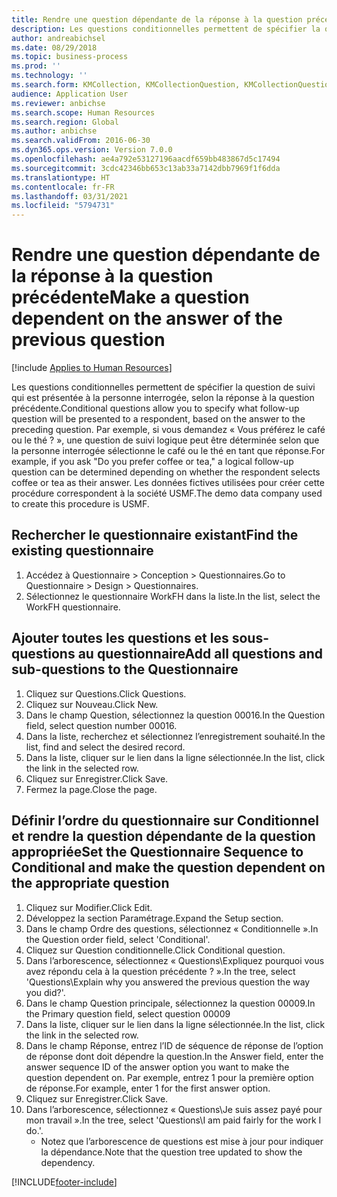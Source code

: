 ```yaml
---
title: Rendre une question dépendante de la réponse à la question précédente
description: Les questions conditionnelles permettent de spécifier la question de suivi qui est présentée à la personne interrogée, selon la réponse à la question précédente.
author: andreabichsel
ms.date: 08/29/2018
ms.topic: business-process
ms.prod: ''
ms.technology: ''
ms.search.form: KMCollection, KMCollectionQuestion, KMCollectionQuestionTree, HcmLearningWorkspace
audience: Application User
ms.reviewer: anbichse
ms.search.scope: Human Resources
ms.search.region: Global
ms.author: anbichse
ms.search.validFrom: 2016-06-30
ms.dyn365.ops.version: Version 7.0.0
ms.openlocfilehash: ae4a792e53127196aacdf659bb483867d5c17494
ms.sourcegitcommit: 3cdc42346bb653c13ab33a7142dbb7969f1f6dda
ms.translationtype: HT
ms.contentlocale: fr-FR
ms.lasthandoff: 03/31/2021
ms.locfileid: "5794731"
---
```

# <a name="make-a-question-dependent-on-the-answer-of-the-previous-question"></a><span data-ttu-id="1a8a6-103">Rendre une question dépendante de la réponse à la question précédente</span><span class="sxs-lookup"><span data-stu-id="1a8a6-103">Make a question dependent on the answer of the previous question</span></span>

[!include [Applies to Human Resources](../includes/applies-to-hr.md)]



<span data-ttu-id="1a8a6-104">Les questions conditionnelles permettent de spécifier la question de suivi qui est présentée à la personne interrogée, selon la réponse à la question précédente.</span><span class="sxs-lookup"><span data-stu-id="1a8a6-104">Conditional questions allow you to specify what follow-up question will be presented to a respondent, based on the answer to the preceding question.</span></span> <span data-ttu-id="1a8a6-105">Par exemple, si vous demandez « Vous préférez le café ou le thé ? », une question de suivi logique peut être déterminée selon que la personne interrogée sélectionne le café ou le thé en tant que réponse.</span><span class="sxs-lookup"><span data-stu-id="1a8a6-105">For example, if you ask "Do you prefer coffee or tea," a logical follow-up question can be determined depending on whether the respondent selects coffee or tea as their answer.</span></span> <span data-ttu-id="1a8a6-106">Les données fictives utilisées pour créer cette procédure correspondent à la société USMF.</span><span class="sxs-lookup"><span data-stu-id="1a8a6-106">The demo data company used to create this procedure is USMF.</span></span>


## <a name="find-the-existing-questionnaire"></a><span data-ttu-id="1a8a6-107">Rechercher le questionnaire existant</span><span class="sxs-lookup"><span data-stu-id="1a8a6-107">Find the existing questionnaire</span></span>
1. <span data-ttu-id="1a8a6-108">Accédez à Questionnaire > Conception > Questionnaires.</span><span class="sxs-lookup"><span data-stu-id="1a8a6-108">Go to Questionnaire > Design > Questionnaires.</span></span>
2. <span data-ttu-id="1a8a6-109">Sélectionnez le questionnaire WorkFH dans la liste.</span><span class="sxs-lookup"><span data-stu-id="1a8a6-109">In the list, select the WorkFH questionnaire.</span></span>

## <a name="add-all-questions-and-sub-questions-to-the-questionnaire"></a><span data-ttu-id="1a8a6-110">Ajouter toutes les questions et les sous-questions au questionnaire</span><span class="sxs-lookup"><span data-stu-id="1a8a6-110">Add all questions and sub-questions to the Questionnaire</span></span>
1. <span data-ttu-id="1a8a6-111">Cliquez sur Questions.</span><span class="sxs-lookup"><span data-stu-id="1a8a6-111">Click Questions.</span></span>
2. <span data-ttu-id="1a8a6-112">Cliquez sur Nouveau.</span><span class="sxs-lookup"><span data-stu-id="1a8a6-112">Click New.</span></span>
3. <span data-ttu-id="1a8a6-113">Dans le champ Question, sélectionnez la question 00016.</span><span class="sxs-lookup"><span data-stu-id="1a8a6-113">In the Question field, select question number 00016.</span></span>
4. <span data-ttu-id="1a8a6-114">Dans la liste, recherchez et sélectionnez l’enregistrement souhaité.</span><span class="sxs-lookup"><span data-stu-id="1a8a6-114">In the list, find and select the desired record.</span></span>
5. <span data-ttu-id="1a8a6-115">Dans la liste, cliquer sur le lien dans la ligne sélectionnée.</span><span class="sxs-lookup"><span data-stu-id="1a8a6-115">In the list, click the link in the selected row.</span></span>
6. <span data-ttu-id="1a8a6-116">Cliquez sur Enregistrer.</span><span class="sxs-lookup"><span data-stu-id="1a8a6-116">Click Save.</span></span>
7. <span data-ttu-id="1a8a6-117">Fermez la page.</span><span class="sxs-lookup"><span data-stu-id="1a8a6-117">Close the page.</span></span>

## <a name="set-the-questionnaire-sequence-to-conditional-and-make-the-question-dependent-on-the-appropriate-question"></a><span data-ttu-id="1a8a6-118">Définir l’ordre du questionnaire sur Conditionnel et rendre la question dépendante de la question appropriée</span><span class="sxs-lookup"><span data-stu-id="1a8a6-118">Set the Questionnaire Sequence to Conditional and make the question dependent on the appropriate question</span></span>
1. <span data-ttu-id="1a8a6-119">Cliquez sur Modifier.</span><span class="sxs-lookup"><span data-stu-id="1a8a6-119">Click Edit.</span></span>
2. <span data-ttu-id="1a8a6-120">Développez la section Paramétrage.</span><span class="sxs-lookup"><span data-stu-id="1a8a6-120">Expand the Setup section.</span></span>
3. <span data-ttu-id="1a8a6-121">Dans le champ Ordre des questions, sélectionnez « Conditionnelle ».</span><span class="sxs-lookup"><span data-stu-id="1a8a6-121">In the Question order field, select 'Conditional'.</span></span>
4. <span data-ttu-id="1a8a6-122">Cliquez sur Question conditionnelle.</span><span class="sxs-lookup"><span data-stu-id="1a8a6-122">Click Conditional question.</span></span>
5. <span data-ttu-id="1a8a6-123">Dans l’arborescence, sélectionnez « Questions\Expliquez pourquoi vous avez répondu cela à la question précédente ? ».</span><span class="sxs-lookup"><span data-stu-id="1a8a6-123">In the tree, select 'Questions\Explain why you answered the previous question the way you did?'.</span></span>
6. <span data-ttu-id="1a8a6-124">Dans le champ Question principale, sélectionnez la question 00009.</span><span class="sxs-lookup"><span data-stu-id="1a8a6-124">In the Primary question field, select question 00009</span></span>
7. <span data-ttu-id="1a8a6-125">Dans la liste, cliquer sur le lien dans la ligne sélectionnée.</span><span class="sxs-lookup"><span data-stu-id="1a8a6-125">In the list, click the link in the selected row.</span></span>
8. <span data-ttu-id="1a8a6-126">Dans le champ Réponse, entrez l’ID de séquence de réponse de l’option de réponse dont doit dépendre la question.</span><span class="sxs-lookup"><span data-stu-id="1a8a6-126">In the Answer field, enter the answer sequence ID of the answer option you want to make the question dependent on.</span></span> <span data-ttu-id="1a8a6-127">Par exemple, entrez 1 pour la première option de réponse.</span><span class="sxs-lookup"><span data-stu-id="1a8a6-127">For example, enter 1 for the first answer option.</span></span>
9. <span data-ttu-id="1a8a6-128">Cliquez sur Enregistrer.</span><span class="sxs-lookup"><span data-stu-id="1a8a6-128">Click Save.</span></span>
10. <span data-ttu-id="1a8a6-129">Dans l’arborescence, sélectionnez « Questions\Je suis assez payé pour mon travail ».</span><span class="sxs-lookup"><span data-stu-id="1a8a6-129">In the tree, select 'Questions\I am paid fairly for the work I do.'.</span></span>
    * <span data-ttu-id="1a8a6-130">Notez que l’arborescence de questions est mise à jour pour indiquer la dépendance.</span><span class="sxs-lookup"><span data-stu-id="1a8a6-130">Note that the question tree updated to show the dependency.</span></span>  



[!INCLUDE[footer-include](../includes/footer-banner.md)]